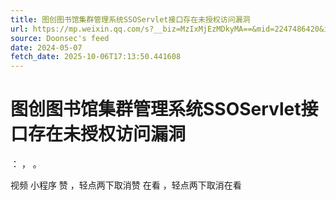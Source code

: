 ```yaml
---
title: 图创图书馆集群管理系统SSOServlet接口存在未授权访问漏洞
url: https://mp.weixin.qq.com/s?__biz=MzIxMjEzMDkyMA==&mid=2247486420&idx=3&sn=5bf37bdb307fc21378ce1a5ac9b85a17
source: Doonsec's feed
date: 2024-05-07
fetch_date: 2025-10-06T17:13:50.441608
---
```


# 图创图书馆集群管理系统SSOServlet接口存在未授权访问漏洞

：
，
。

视频
小程序
赞
，轻点两下取消赞
在看
，轻点两下取消在看